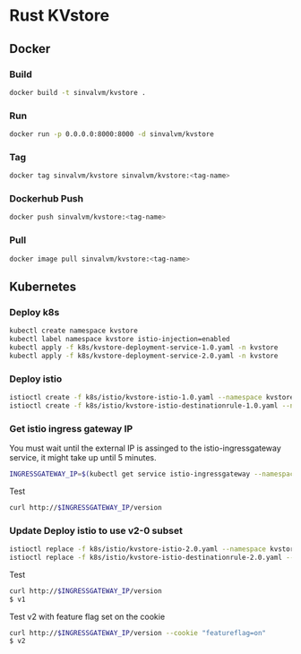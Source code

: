 # Rust KVstore

## Docker

### Build
```sh
docker build -t sinvalvm/kvstore .
```

### Run
```sh
docker run -p 0.0.0.0:8000:8000 -d sinvalvm/kvstore
```

### Tag
```sh
docker tag sinvalvm/kvstore sinvalvm/kvstore:<tag-name>
```

### Dockerhub Push
```sh
docker push sinvalvm/kvstore:<tag-name>
```

### Pull
```sh
docker image pull sinvalvm/kvstore:<tag-name>
```

## Kubernetes

### Deploy k8s
```sh
kubectl create namespace kvstore
kubectl label namespace kvstore istio-injection=enabled
kubectl apply -f k8s/kvstore-deployment-service-1.0.yaml -n kvstore
kubectl apply -f k8s/kvstore-deployment-service-2.0.yaml -n kvstore
```

### Deploy istio
```sh
istioctl create -f k8s/istio/kvstore-istio-1.0.yaml --namespace kvstore
istioctl create -f k8s/istio/kvstore-istio-destinationrule-1.0.yaml --namespace kvstore
```

### Get istio ingress gateway IP
You must wait until the external IP is assinged to the istio-ingressgateway service, it might take up until 5 minutes.
```sh
INGRESSGATEWAY_IP=$(kubectl get service istio-ingressgateway --namespace istio-system -o jsonpath='{.status.loadBalancer.ingress[0].ip}')
```

Test
```sh
curl http://$INGRESSGATEWAY_IP/version
```

### Update Deploy istio to use v2-0 subset
```sh
istioctl replace -f k8s/istio/kvstore-istio-2.0.yaml --namespace kvstore
istioctl replace -f k8s/istio/kvstore-istio-destinationrule-2.0.yaml --namespace kvstore
```

Test
```sh
curl http://$INGRESSGATEWAY_IP/version
$ v1
```

Test v2 with feature flag set on the cookie
```sh
curl http://$INGRESSGATEWAY_IP/version --cookie "featureflag=on"
$ v2
```